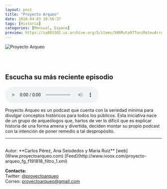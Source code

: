 ```yaml
---
layout: post
title: "Proyecto Arqueo"
date: 2018-04-03 10:56:37
tags: [Historia]
categories: [Mensual, Espana]
preview: https://ia801502.us.archive.org/5/items/500Ruta97ToniMateuArrom/300%20-%20Proyecto%20arqueo.jpeg
---
```


![Proyecto Arqueo](https://ia601502.us.archive.org/5/items/500Ruta97ToniMateuArrom/500%20-%20Proyecto%20arqueo.jpeg)

<br/>
<br/>

## Escucha su más reciente episodio

<!--reproductor-feed=http://www.ivoox.com/proyecto-arqueo_fg_f191818_filtro_1.xml-->
<!--reproductor-start-->
<audio id="audio" preload="auto" controls="" src="http://www.ivoox.com/episodio-20-arqueologia-olvidados_mf_30716438_feed_1.mp3"></audio>
<!--reproductor-end-->

Proyecto Arqueo es un podcast que cuenta con la seriedad mínima para divulgar conceptos históricos para todos los públicos. Esta iniciativa nace de un grupo de arqueólogos que, hartos de ver lo difícil que es explicar historia de una forma amena y divertida, deciden montar su propio podcast con la intención de poner remedio a tal despropósito.  

_ _ _
<br>
Autor: **Carlos Pérez, Ana Seisdedos y Maria Ruiz**  
[web](Www.proyectoarqueo.com)  
[Feed](http://www.ivoox.com/proyecto-arqueo_fg_f191818_filtro_1.xml)  


**Contacta:**  
Twitter: [@proyectoarqueo](https://twitter.com/proyectoarqueo)  
Correo: [proyectoarqueo@gmail.com](mailto:proyectoarqueo@gmail.com)  
